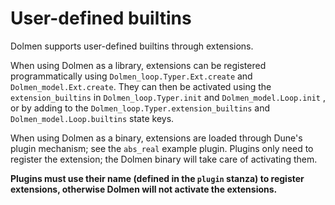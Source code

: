 # User-defined builtins

Dolmen supports user-defined builtins through extensions.

When using Dolmen as a library, extensions can be registered programmatically
using `Dolmen_loop.Typer.Ext.create` and `Dolmen_model.Ext.create`. They can
then be activated using the `extension_builtins` in `Dolmen_loop.Typer.init`
and `Dolmen_model.Loop.init` , or by adding to the
`Dolmen_loop.Typer.extension_builtins` and `Dolmen_model.Loop.builtins` state
keys.

When using Dolmen as a binary, extensions are loaded through Dune's plugin
mechanism; see the `abs_real` example plugin.  Plugins only need to register
the extension; the Dolmen binary will take care of activating them.

**Plugins must use their name (defined in the `plugin` stanza) to register
extensions, otherwise Dolmen will not activate the extensions.**
